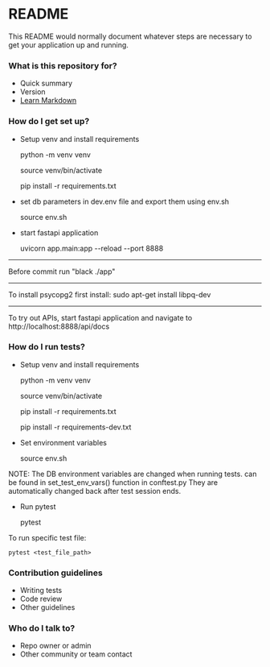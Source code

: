 # README #

This README would normally document whatever steps are necessary to get your application up and running.

### What is this repository for? ###

* Quick summary
* Version
* [Learn Markdown](https://bitbucket.org/tutorials/markdowndemo)

### How do I get set up? ###

* Setup venv and install requirements

    python -m venv venv

    source venv/bin/activate

    pip install -r requirements.txt

* set db parameters in dev.env file and export them using env.sh

    source env.sh

* start fastapi application

    uvicorn app.main:app --reload --port 8888

---

Before commit run "black ./app"

---
To install psycopg2 first install:
sudo apt-get install libpq-dev

---

To try out APIs, start fastapi application and navigate to
http://localhost:8888/api/docs


### How do I run tests? ###
* Setup venv and install requirements

    python -m venv venv

    source venv/bin/activate

    pip install -r requirements.txt

    pip install -r requirements-dev.txt

* Set environment variables 

    source env.sh

NOTE: The DB environment variables are changed when running tests. can be found in set_test_env_vars() function in conftest.py They are automatically changed back after test session ends.

* Run pytest

    pytest

To run specific test file:

    pytest <test_file_path>

### Contribution guidelines ###

* Writing tests
* Code review
* Other guidelines

### Who do I talk to? ###

* Repo owner or admin
* Other community or team contact
